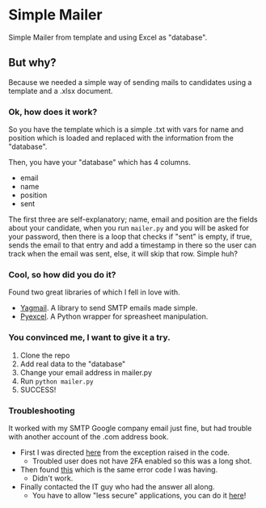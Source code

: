 # Simple Mailer
Simple Mailer from template and using Excel as "database".

## But why?
Because we needed a simple way of sending mails to candidates using a template and a .xlsx document.

### Ok, how does it work?
So you have the template which is a simple .txt with vars for name and position which is loaded and replaced with the information from the "database".

Then, you have your "database" which has 4 columns.
- email
- name
- position
- sent

The first three are self-explanatory; name, email and position are the fields about your candidate, when you run `mailer.py` and you will be asked for your password, then there is a loop that checks if "sent" is empty, if true, sends the email
to that entry and add a timestamp in there so the user can track when the email was sent, else, it will skip that row. 
Simple huh?

### Cool, so how did you do it?
Found two great libraries of which I fell in love with.
- [Yagmail](https://github.com/kootenpv/yagmail). A library to send SMTP emails made simple.
- [Pyexcel](https://github.com/pyexcel/pyexcel). A Python wrapper for spreasheet manipulation.

### You convinced me, I want to give it a try.
1. Clone the repo
2. Add real data to the "database"
3. Change your email address in mailer.py
4. Run `python mailer.py`
5. SUCCESS!

### Troubleshooting
It worked with my SMTP Google company email just fine, but had trouble with another account of the .com address book.

- First I was directed [here](https://support.google.com/mail/answer/7126229?visit_id=1-636316842412718237-1180349011&rd=2#cantsignin) from the exception raised in the code.
  - Troubled user does not have 2FA enabled so this was a long shot.
- Then found [this](http://joequery.me/guides/python-smtp-authenticationerror/) which is the same error code I was having.
  - Didn't work.
- Finally contacted the IT guy who had the answer all along.
  - You have to allow "less secure" applications, you can do it [here](https://support.google.com/accounts/answer/6010255?hl=en)!
